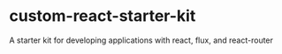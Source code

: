 # custom-react-starter-kit

A starter kit for developing applications with react, flux, and react-router
